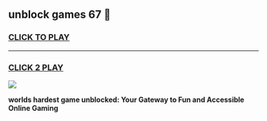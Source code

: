 
## unblock games 67 👋
<h3>
<a href="https://premium.freeplayer.one?title=unblock_games_67&ref=13F">CLICK TO PLAY</a></h3>
<hr>

<h3>
<a href="https://premium.freeplayer.one?title=unblock_games_67&ref=13F">CLICK 2 PLAY</a>
  
</h3>

<a href="https://premium.freeplayer.one?title=unblock_games_67&ref=12F/"><img src="https://clearcache.store/games.png"></a>


**worlds hardest game unblocked: Your Gateway to Fun and Accessible Online Gaming**
